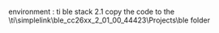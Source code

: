 environment : ti ble stack 2.1
copy the code to the \ti\simplelink\ble_cc26xx_2_01_00_44423\Projects\ble folder